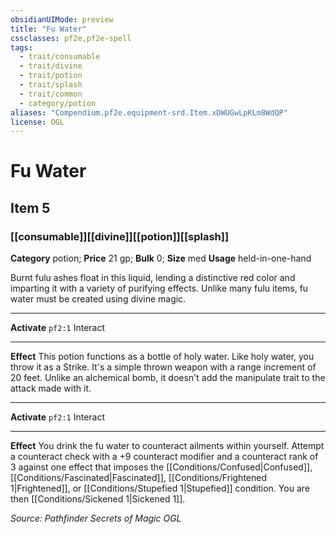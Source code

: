 ```yaml
---
obsidianUIMode: preview
title: "Fu Water"
cssclasses: pf2e,pf2e-spell
tags:
  - trait/consumable
  - trait/divine
  - trait/potion
  - trait/splash
  - trait/common
  - category/potion
aliases: "Compendium.pf2e.equipment-srd.Item.xDWUGwLpKLm8WdQP"
license: OGL
---
```

# Fu Water
## Item 5
### [[consumable]][[divine]][[potion]][[splash]]

**Category** potion; 
**Price** 21 gp; 
**Bulk** 0; **Size** med
**Usage** held-in-one-hand

Burnt fulu ashes float in this liquid, lending a distinctive red color and imparting it with a variety of purifying effects. Unlike many fulu items, fu water must be created using divine magic.

* * *

**Activate** `pf2:1` Interact

* * *

**Effect** This potion functions as a bottle of holy water. Like holy water, you throw it as a Strike. It's a simple thrown weapon with a range increment of 20 feet. Unlike an alchemical bomb, it doesn't add the manipulate trait to the attack made with it.

* * *

**Activate** `pf2:1` Interact

* * *

**Effect** You drink the fu water to counteract ailments within yourself. Attempt a counteract check with a +9 counteract modifier and a counteract rank of 3 against one effect that imposes the [[Conditions/Confused|Confused]], [[Conditions/Fascinated|Fascinated]], [[Conditions/Frightened 1|Frightened]], or [[Conditions/Stupefied 1|Stupefied]] condition. You are then [[Conditions/Sickened 1|Sickened 1]].

*Source: Pathfinder Secrets of Magic*
*OGL*